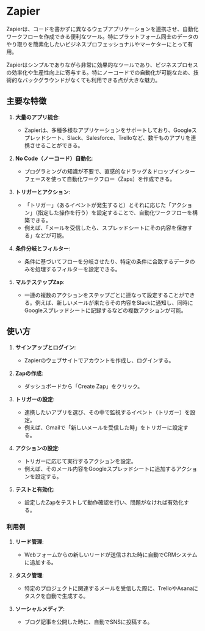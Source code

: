 # Zapier

Zapierは、コードを書かずに異なるウェブアプリケーションを連携させ、自動化ワークフローを作成できる便利なツール。特にプラットフォーム同士のデータのやり取りを簡素化したいビジネスプロフェッショナルやマーケターにとって有用。

Zapierはシンプルでありながら非常に効果的なツールであり、ビジネスプロセスの効率化や生産性向上に寄与する。特にノーコードでの自動化が可能なため、技術的なバックグラウンドがなくても利用できる点が大きな魅力。

## 主要な特徴

1. **大量のアプリ統合**:
   - Zapierは、多種多様なアプリケーションをサポートしており、Googleスプレッドシート、Slack、Salesforce、Trelloなど、数千ものアプリを連携させることができる。

2. **No Code（ノーコード）自動化**:
   - プログラミングの知識が不要で、直感的なドラッグ＆ドロップインターフェースを使って自動化ワークフロー（Zaps）を作成できる。

3. **トリガーとアクション**:
   - 「トリガー」（あるイベントが発生すると）とそれに応じた「アクション」（指定した操作を行う）を設定することで、自動化ワークフローを構築できる。
   - 例えば、「メールを受信したら、スプレッドシートにその内容を保存する」などが可能。

4. **条件分岐とフィルター**:
   - 条件に基づいてフローを分岐させたり、特定の条件に合致するデータのみを処理するフィルターを設定できる。

5. **マルチステップZap**:
   - 一連の複数のアクションをステップごとに連なって設定することができる。例えば、新しいメールが来たらその内容をSlackに通知し、同時にGoogleスプレッドシートに記録するなどの複数アクションが可能。

## 使い方

1. **サインアップとログイン**:
   - Zapierのウェブサイトでアカウントを作成し、ログインする。

2. **Zapの作成**:
   - ダッシュボードから「Create Zap」をクリック。

3. **トリガーの設定**:
   - 連携したいアプリを選び、その中で監視するイベント（トリガー）を設定。
   - 例えば、Gmailで「新しいメールを受信した時」をトリガーに設定する。

4. **アクションの設定**:
   - トリガーに応じて実行するアクションを設定。
   - 例えば、そのメール内容をGoogleスプレッドシートに追加するアクションを設定する。

5. **テストと有効化**:
   - 設定したZapをテストして動作確認を行い、問題がなければ有効化する。

### 利用例

1. **リード管理**:
   - Webフォームからの新しいリードが送信された時に自動でCRMシステムに追加する。

2. **タスク管理**:
   - 特定のプロジェクトに関連するメールを受信した際に、TrelloやAsanaにタスクを自動で生成する。

3. **ソーシャルメディア**:
   - ブログ記事を公開した時に、自動でSNSに投稿する。
